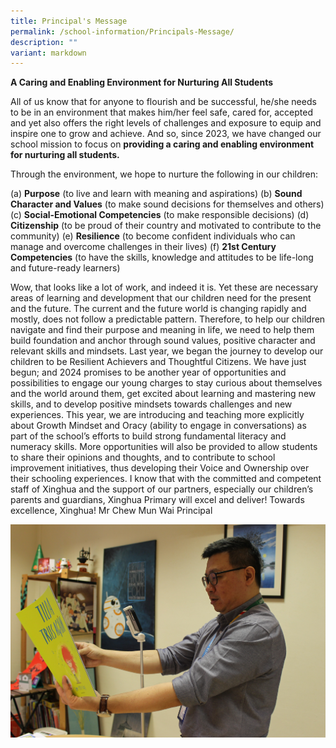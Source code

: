 ```yaml
---
title: Principal's Message
permalink: /school-information/Principals-Message/
description: ""
variant: markdown
---
```

**A Caring and Enabling Environment for Nurturing All Students**

All of us know that for anyone to flourish and be successful, he/she needs to be in an environment that makes him/her feel safe, cared for, accepted and yet also offers the right levels of challenges and exposure to equip and inspire one to grow and achieve. And so, since 2023, we have changed our school mission to focus on **providing a caring and enabling environment for nurturing all students.**  

Through the environment, we hope to nurture the following in our children:

(a)	**Purpose** (to live and learn with meaning and aspirations)
(b)	**Sound Character and Values** (to make sound decisions for themselves and others)
(c)	**Social-Emotional Competencies** (to make responsible decisions)
(d)	**Citizenship** (to be proud of their country and motivated to contribute to the community)
(e)	**Resilience** (to become confident individuals who can manage and overcome challenges in their lives)
(f)	**21st Century Competencies** (to have the skills, knowledge and attitudes to be life-long and future-ready learners)

Wow, that looks like a lot of work, and indeed it is. Yet these are necessary areas of learning and development that our children need for the present and the future.  The current and the future world is changing rapidly and mostly, does not follow a predictable pattern. Therefore, to help our children navigate and find their purpose and meaning in life, we need to help them build foundation and anchor through sound values, positive character and relevant skills and mindsets.
Last year, we began the journey to develop our children to be Resilient Achievers and Thoughtful Citizens. We have just begun; and 2024 promises to be another year of opportunities and possibilities to engage our young charges to stay curious about themselves and the world around them, get excited about learning and mastering new skills, and to develop positive mindsets towards challenges and new experiences. 
This year, we are introducing and teaching more explicitly about Growth Mindset and Oracy (ability to engage in conversations) as part of the school’s efforts to build strong fundamental literacy and numeracy skills. More opportunities will also be provided to allow students to share their opinions and thoughts, and to contribute to school improvement initiatives, thus developing their Voice and Ownership over their schooling experiences. 
I know that with the committed and competent staff of Xinghua and the support of our partners, especially our children’s parents and guardians, Xinghua Primary will excel and deliver!
Towards excellence, Xinghua!
Mr Chew Mun Wai
Principal


![Principal's Photo](/images/IMG_3541v1.jpg)